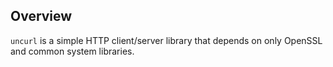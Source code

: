 ## Overview

`uncurl` is a simple HTTP client/server library that depends on only OpenSSL and common system libraries.

